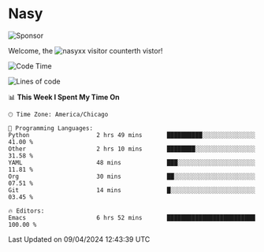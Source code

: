 # Nasy

<!--
<p align="center">
<img height="200" src="https://github-readme-stats.vercel.app/api?username=nasyxx&count_private=true&show_icons=true&theme=dracula&include_all_commits=true"/>
<img height="200" src="https://github-readme-stats.vercel.app/api/top-langs/?username=nasyxx&theme=dracula&hide=html,jupyter+notebook&count_private=true&show_icons=true"/>
</p>

  
----------------
-->

![Sponsor](https://img.shields.io/static/v1.svg?label=Sponsor&message=%E2%9D%A4&logo=GitHub&style=flat&color=pink)
 
Welcome, the ![nasyxx visitor counter](https://count.getloli.com/get/@nasyxx?theme=rule34)th vistor!
 
<!--START_SECTION:waka-->
![Code Time](http://img.shields.io/badge/Code%20Time-4%2C377%20hrs%2049%20mins-blue)

![Lines of code](https://img.shields.io/badge/From%20Hello%20World%20I%27ve%20Written-6.3%20million%20lines%20of%20code-blue)

📊 **This Week I Spent My Time On** 

```text
🕑︎ Time Zone: America/Chicago

💬 Programming Languages: 
Python                   2 hrs 49 mins       ██████████░░░░░░░░░░░░░░░   41.00 % 
Other                    2 hrs 10 mins       ████████░░░░░░░░░░░░░░░░░   31.58 % 
YAML                     48 mins             ███░░░░░░░░░░░░░░░░░░░░░░   11.81 % 
Org                      30 mins             ██░░░░░░░░░░░░░░░░░░░░░░░   07.51 % 
Git                      14 mins             █░░░░░░░░░░░░░░░░░░░░░░░░   03.45 % 

🔥 Editors: 
Emacs                    6 hrs 52 mins       █████████████████████████   100.00 % 
```


 Last Updated on 09/04/2024 12:43:39 UTC
<!--END_SECTION:waka-->

<!-- ![visitors](https://visitor-badge.laobi.icu/badge?page_id=nasyxx.nasyxx) -->
